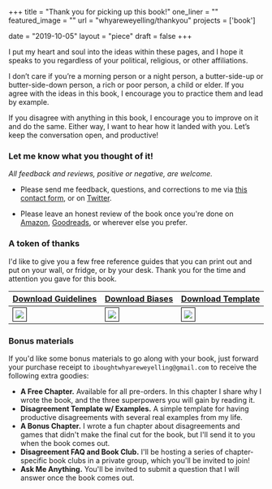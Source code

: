+++
title = "Thank you for picking up this book!"
one_liner = ""
featured_image = ""
url = "whyareweyelling/thankyou"
projects = ['book']

date = "2019-10-05"
layout = "piece"
draft = false
+++

I put my heart and soul into the ideas within these pages, and I hope it speaks to you regardless of your political, religious, or other affiliations. 

I don’t care if you’re a morning person or a night person, a butter-side-up or butter-side-down person, a rich or poor person, a child or elder. If you agree with the ideas in this book, I encourage you to practice them and lead by example.

If you disagree with anything in this book, I encourage you to improve on it and do the same. Either way, I want to hear how it landed with you. Let’s keep the conversation open, and productive!

### Let me know what you thought of it!
*All feedback and reviews, positive or negative, are welcome.*

* Please send me feedback, questions, and corrections to me via [this contact form](/whyareweyelling/contact), or on [Twitter](https://twitter.com/buster).

* Please leave an honest review of the book once you're done on [Amazon](https://amzn.to/34UCElX), [Goodreads](https://www.goodreads.com/book/show/44279111-why), or wherever else you prefer. 

### A token of thanks
I'd like to give you a few free reference guides that you can print out and put on your wall, or fridge, or by your desk. Thank you for the time and attention you gave for this book. 

<a href="/files/guidelines-for-productive-disagreement-poster.pdf" target="_new">Download Guidelines</a> | <a href="/files/develop-honest-bias-poster.pdf" target="_new">Download Biases</a> | <a href="/files/disagreement-template.pdf" target="_new">Download Template</a>
--------|------|-------
<a href="/files/guidelines-for-productive-disagreement-poster.pdf" target="_new"><img src="/images/whyareweyelling/guidelines-for-productive-disagreement-poster.png" style="border: 1px solid #000; padding: 5px;" /></a>|<a href="/files/develop-honest-bias-poster.pdf" target="_new"><img src="/images/whyareweyelling/develop-honest-bias-poster.png" style="border: 1px solid #000; padding: 5px;" /></a> | <a href="/files/disagreement-template.pdf" target="_new"><img src="/images/whyareweyelling/disagreement-template.png" style="border: 1px solid #000; padding: 5px;" /></a>


### Bonus materials
If you'd like some bonus materials to go along with your book, just forward your purchase receipt to `iboughtwhyareweyelling@gmail.com` to receive the following extra goodies:

- **A Free Chapter.** Available for all pre-orders. In this chapter I share why I wrote the book, and the three superpowers you will gain by reading it.
- **Disagreement Template w/ Examples.** A simple template for having productive disagreements with several real examples from my life.
- **A Bonus Chapter.** I wrote a fun chapter about disagreements and games that didn't make the final cut for the book, but I'll send it to you when the book comes out.
- **Disagreement FAQ and Book Club.** I'll be hosting a series of chapter-specific book clubs in a private group, which you'll be invited to join!
- **Ask Me Anything.** You'll be invited to submit a question that I will answer once the book comes out.

